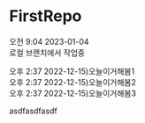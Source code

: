 # FirstRepo

오전 9:04 2023-01-04    
로컬 브랜치에서 작업중    


오후 2:37 2022-12-15)오늘이거해봄1   
오후 2:37 2022-12-15)오늘이거해봄2    
오후 2:37 2022-12-15)오늘이거해봄3   

asdfasdfasdf

